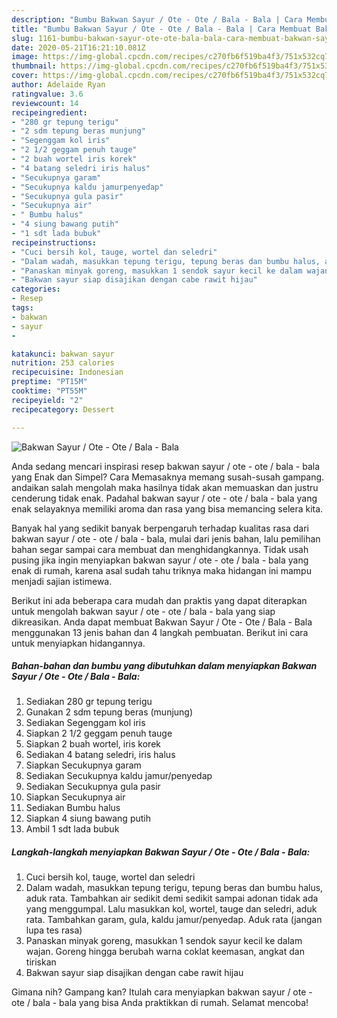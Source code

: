 ```yaml
---
description: "Bumbu Bakwan Sayur / Ote - Ote / Bala - Bala | Cara Membuat Bakwan Sayur / Ote - Ote / Bala - Bala Yang Lezat"
title: "Bumbu Bakwan Sayur / Ote - Ote / Bala - Bala | Cara Membuat Bakwan Sayur / Ote - Ote / Bala - Bala Yang Lezat"
slug: 1161-bumbu-bakwan-sayur-ote-ote-bala-bala-cara-membuat-bakwan-sayur-ote-ote-bala-bala-yang-lezat
date: 2020-05-21T16:21:10.081Z
image: https://img-global.cpcdn.com/recipes/c270fb6f519ba4f3/751x532cq70/bakwan-sayur-ote-ote-bala-bala-foto-resep-utama.jpg
thumbnail: https://img-global.cpcdn.com/recipes/c270fb6f519ba4f3/751x532cq70/bakwan-sayur-ote-ote-bala-bala-foto-resep-utama.jpg
cover: https://img-global.cpcdn.com/recipes/c270fb6f519ba4f3/751x532cq70/bakwan-sayur-ote-ote-bala-bala-foto-resep-utama.jpg
author: Adelaide Ryan
ratingvalue: 3.6
reviewcount: 14
recipeingredient:
- "280 gr tepung terigu"
- "2 sdm tepung beras munjung"
- "Segenggam kol iris"
- "2 1/2 geggam penuh tauge"
- "2 buah wortel iris korek"
- "4 batang seledri iris halus"
- "Secukupnya garam"
- "Secukupnya kaldu jamurpenyedap"
- "Secukupnya gula pasir"
- "Secukupnya air"
- " Bumbu halus"
- "4 siung bawang putih"
- "1 sdt lada bubuk"
recipeinstructions:
- "Cuci bersih kol, tauge, wortel dan seledri"
- "Dalam wadah, masukkan tepung terigu, tepung beras dan bumbu halus, aduk rata. Tambahkan air sedikit demi sedikit sampai adonan tidak ada yang menggumpal. Lalu masukkan kol, wortel, tauge dan seledri, aduk rata. Tambahkan garam, gula, kaldu jamur/penyedap. Aduk rata (jangan lupa tes rasa)"
- "Panaskan minyak goreng, masukkan 1 sendok sayur kecil ke dalam wajan. Goreng hingga berubah warna coklat keemasan, angkat dan tiriskan"
- "Bakwan sayur siap disajikan dengan cabe rawit hijau"
categories:
- Resep
tags:
- bakwan
- sayur
- 

katakunci: bakwan sayur  
nutrition: 253 calories
recipecuisine: Indonesian
preptime: "PT15M"
cooktime: "PT55M"
recipeyield: "2"
recipecategory: Dessert

---
```



![Bakwan Sayur / Ote - Ote / Bala - Bala](https://img-global.cpcdn.com/recipes/c270fb6f519ba4f3/751x532cq70/bakwan-sayur-ote-ote-bala-bala-foto-resep-utama.jpg)

Anda sedang mencari inspirasi resep bakwan sayur / ote - ote / bala - bala yang Enak dan Simpel? Cara Memasaknya memang susah-susah gampang. andaikan salah mengolah maka hasilnya tidak akan memuaskan dan justru cenderung tidak enak. Padahal bakwan sayur / ote - ote / bala - bala yang enak selayaknya memiliki aroma dan rasa yang bisa memancing selera kita.



Banyak hal yang sedikit banyak berpengaruh terhadap kualitas rasa dari bakwan sayur / ote - ote / bala - bala, mulai dari jenis bahan, lalu pemilihan bahan segar sampai cara membuat dan menghidangkannya. Tidak usah pusing jika ingin menyiapkan bakwan sayur / ote - ote / bala - bala yang enak di rumah, karena asal sudah tahu triknya maka hidangan ini mampu menjadi sajian istimewa.


Berikut ini ada beberapa cara mudah dan praktis yang dapat diterapkan untuk mengolah bakwan sayur / ote - ote / bala - bala yang siap dikreasikan. Anda dapat membuat Bakwan Sayur / Ote - Ote / Bala - Bala menggunakan 13 jenis bahan dan 4 langkah pembuatan. Berikut ini cara untuk menyiapkan hidangannya.

<!--inarticleads1-->

##### Bahan-bahan dan bumbu yang dibutuhkan dalam menyiapkan Bakwan Sayur / Ote - Ote / Bala - Bala:

1. Sediakan 280 gr tepung terigu
1. Gunakan 2 sdm tepung beras (munjung)
1. Sediakan Segenggam kol iris
1. Siapkan 2 1/2 geggam penuh tauge
1. Siapkan 2 buah wortel, iris korek
1. Sediakan 4 batang seledri, iris halus
1. Siapkan Secukupnya garam
1. Sediakan Secukupnya kaldu jamur/penyedap
1. Sediakan Secukupnya gula pasir
1. Siapkan Secukupnya air
1. Sediakan  Bumbu halus
1. Siapkan 4 siung bawang putih
1. Ambil 1 sdt lada bubuk




<!--inarticleads2-->

##### Langkah-langkah menyiapkan Bakwan Sayur / Ote - Ote / Bala - Bala:

1. Cuci bersih kol, tauge, wortel dan seledri
1. Dalam wadah, masukkan tepung terigu, tepung beras dan bumbu halus, aduk rata. Tambahkan air sedikit demi sedikit sampai adonan tidak ada yang menggumpal. Lalu masukkan kol, wortel, tauge dan seledri, aduk rata. Tambahkan garam, gula, kaldu jamur/penyedap. Aduk rata (jangan lupa tes rasa)
1. Panaskan minyak goreng, masukkan 1 sendok sayur kecil ke dalam wajan. Goreng hingga berubah warna coklat keemasan, angkat dan tiriskan
1. Bakwan sayur siap disajikan dengan cabe rawit hijau




Gimana nih? Gampang kan? Itulah cara menyiapkan bakwan sayur / ote - ote / bala - bala yang bisa Anda praktikkan di rumah. Selamat mencoba!

